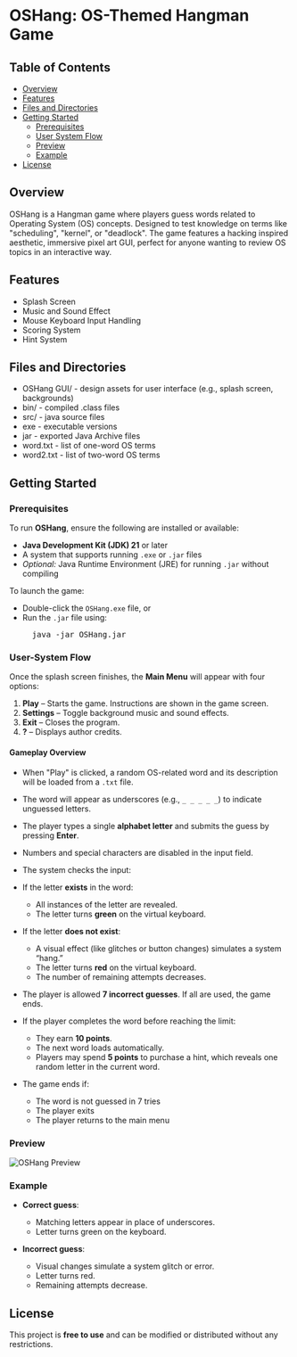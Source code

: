 # OSHang: OS-Themed Hangman Game

## Table of Contents
- [Overview](#overview)
- [Features](#features)
- [Files and Directories](#files-and-directories)
- [Getting Started](#getting-started)
  - [Prerequisites](#prerequisites)
  - [User System Flow](#user-system-flow)
  - [Preview](#preview)
  - [Example](#example)
- [License](#license)

## Overview
OSHang is a Hangman game where players guess words related to Operating System (OS) concepts. Designed to test knowledge on terms like "scheduling", "kernel", or "deadlock". The game features a hacking inspired aesthetic, immersive pixel art GUI, perfect for anyone wanting to review OS topics in an interactive way.

## Features 
- Splash Screen  
- Music and Sound Effect  
- Mouse Keyboard Input Handling  
- Scoring System  
- Hint System

## Files and Directories
- OSHang GUI/ - design assets for user interface (e.g., splash screen, backgrounds)
- bin/ - compiled .class files
- src/ - java source files
- exe - executable versions
- jar - exported Java Archive files
- word.txt - list of one-word OS terms
- word2.txt - list of two-word OS terms 

## Getting Started

### Prerequisites

To run **OSHang**, ensure the following are installed or available:

- **Java Development Kit (JDK) 21** or later  
- A system that supports running `.exe` or `.jar` files  
- *Optional:* Java Runtime Environment (JRE) for running `.jar` without compiling

To launch the game:

- Double-click the `OSHang.exe` file, or  
- Run the `.jar` file using:
  <pre>  java -jar OSHang.jar </pre>

### User-System Flow

Once the splash screen finishes, the **Main Menu** will appear with four options:

1. **Play** – Starts the game. Instructions are shown in the game screen.  
2. **Settings** – Toggle background music and sound effects.  
3. **Exit** – Closes the program.  
4. **?** – Displays author credits.

#### Gameplay Overview

- When "Play" is clicked, a random OS-related word and its description will be loaded from a `.txt` file.
- The word will appear as underscores (e.g., `_ _ _ _ _`) to indicate unguessed letters.
- The player types a single **alphabet letter** and submits the guess by pressing **Enter**.
- Numbers and special characters are disabled in the input field.
- The system checks the input:
- If the letter **exists** in the word:
  - All instances of the letter are revealed.
  - The letter turns **green** on the virtual keyboard.
- If the letter **does not exist**:
  - A visual effect (like glitches or button changes) simulates a system “hang.”
  - The letter turns **red** on the virtual keyboard.
  - The number of remaining attempts decreases.

- The player is allowed **7 incorrect guesses**. If all are used, the game ends.

- If the player completes the word before reaching the limit:
  - They earn **10 points**.
  - The next word loads automatically.
  - Players may spend **5 points** to purchase a hint, which reveals one random letter in the current word.

- The game ends if:
  - The word is not guessed in 7 tries  
  - The player exits  
  - The player returns to the main menu

### Preview
![OSHang Preview](src/gui/oshang-preview.png)

### Example

- **Correct guess**:
  - Matching letters appear in place of underscores.  
  - Letter turns green on the keyboard.

- **Incorrect guess**:
  - Visual changes simulate a system glitch or error.  
  - Letter turns red.  
  - Remaining attempts decrease.
 
## License
This project is **free to use** and can be modified or distributed without any restrictions.


